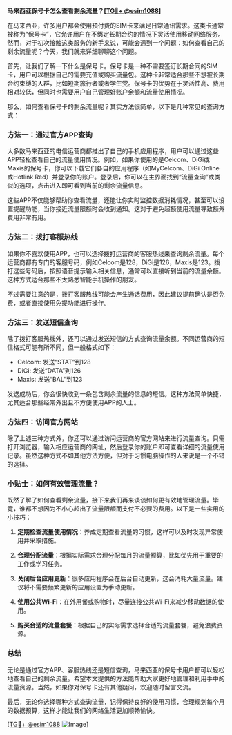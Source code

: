 **马来西亚保号卡怎么查看剩余流量？[[TG💪+ @esim1088](https://t.me/s/esim1088)]**

在马来西亚，许多用户都会使用预付费的SIM卡来满足日常通讯需求。这类卡通常被称为“保号卡”，它允许用户在不绑定长期合约的情况下灵活使用移动网络服务。然而，对于初次接触这类服务的新手来说，可能会遇到一个问题：如何查看自己的剩余流量呢？今天，我们就来详细聊聊这个问题。

首先，让我们了解一下什么是保号卡。保号卡是一种不需要签订长期合同的SIM卡，用户可以根据自己的需要充值或购买流量包。这种卡非常适合那些不想被长期合约束缚的人群，比如短期旅行者或者学生党。保号卡的优势在于灵活性高、费用相对较低，但同时也需要用户自己管理好账户余额和流量使用情况。

那么，如何查看保号卡的剩余流量呢？其实方法很简单，以下是几种常见的查询方式：

### 方法一：通过官方APP查询

大多数马来西亚的电信运营商都推出了自己的手机应用程序，用户可以通过这些APP轻松查看自己的流量使用情况。例如，如果你使用的是Celcom、DiGi或Maxis的保号卡，你可以下载它们各自的应用程序（如MyCelcom、DiGi Online或Hotlink Red）并登录你的账户。登录后，你可以在主界面找到“流量查询”或类似的选项，点击进入即可看到当前的剩余流量信息。

这些APP不仅能够帮助你查看流量，还能让你实时监控数据消耗情况，甚至可以设置提醒功能，当你接近流量限额时会收到通知。这对于避免超额使用流量导致额外费用非常有用。

### 方法二：拨打客服热线

如果你不喜欢使用APP，也可以选择拨打运营商的客服热线来查询剩余流量。每个运营商都有专门的客服号码，例如Celcom是128，DiGi是126，Maxis是123。拨打这些号码后，按照语音提示输入相关信息，通常可以直接听到当前的流量余额。这种方式适合那些不太熟悉智能手机操作的朋友。

不过需要注意的是，拨打客服热线可能会产生通话费用，因此建议提前确认是否免费，或者直接使用免提功能进行操作。

### 方法三：发送短信查询

除了拨打客服热线外，还可以通过发送短信的方式查询流量余额。不同运营商的短信格式可能有所不同，但一般格式如下：

- Celcom: 发送“STAT”到128
- DiGi: 发送“DATA”到126
- Maxis: 发送“BAL”到123

发送成功后，你会很快收到一条包含剩余流量的信息的短信。这种方法简单快捷，尤其适合那些经常外出且不方便使用APP的人士。

### 方法四：访问官方网站

除了上述三种方式外，你还可以通过访问运营商的官方网站来进行流量查询。只需打开浏览器，输入相应运营商的网址，然后登录你的账户即可查看详细的流量使用记录。虽然这种方式不如其他方法方便，但对于习惯电脑操作的人来说是一个不错的选择。

### 小贴士：如何有效管理流量？

既然了解了如何查看剩余流量，接下来我们再来谈谈如何更有效地管理流量。毕竟，谁都不想因为不小心超出了流量限额而支付不必要的费用。以下是一些实用的小技巧：

1. **定期检查流量使用情况**：养成定期查看流量的习惯，这样可以及时发现异常使用并采取措施。
   
2. **合理分配流量**：根据实际需求合理分配每月的流量预算，比如优先用于重要的工作或学习任务。

3. **关闭后台应用更新**：很多应用程序会在后台自动更新，这会消耗大量流量。建议将不需要频繁更新的应用设置为手动更新。

4. **使用公共Wi-Fi**：在外用餐或购物时，尽量连接公共Wi-Fi来减少移动数据的使用。

5. **购买合适的流量套餐**：根据自己的实际需求选择合适的流量套餐，避免浪费资源。

### 总结

无论是通过官方APP、客服热线还是短信查询，马来西亚的保号卡用户都可以轻松地查看自己的剩余流量。希望本文提供的方法能帮助大家更好地管理和利用手中的流量资源。当然，如果你对保号卡还有其他疑问，欢迎随时留言交流。

最后，无论你选择哪种方式查询流量，记得保持良好的使用习惯，合理规划每个月的数据预算，这样才能让我们的网络生活更加顺畅愉快。

[[TG💪+ @esim1088](https://t.me/s/esim1088) ![Image](https://i.postimg.cc/4NQfJmqS/Snipaste-2025-05-13-00-14-12.png)]